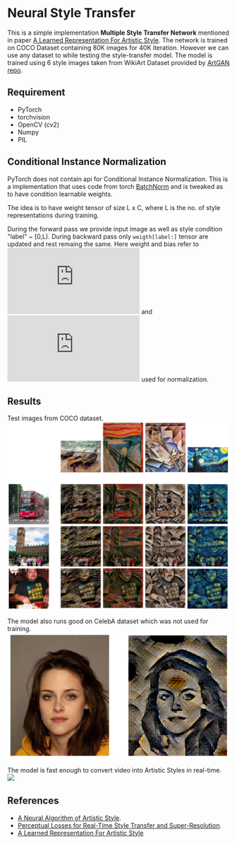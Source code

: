 # Neural Style Transfer

This is a simple implementation **Multiple Style Transfer Network** mentioned in paper [A Learned Representation For Artistic Style](https://arxiv.org/abs/1610.07629). The network is trained on COCO Dataset containing 80K images for 40K iteration. However we can use any dataset to while testing the style-transfer model. The model is trained using 6 style images taken from WikiArt Dataset provided by [ArtGAN repo](https://github.com/cs-chan/ArtGAN/blob/master/WikiArt%20Dataset/README.md).

## Requirement

* PyTorch
* torchvision
* OpenCV (cv2)
* Numpy
* PIL

## Conditional Instance Normalization
PyTorch does not contain api for Conditional Instance Normalization.
This is a implementation that uses code from torch [BatchNorm](https://pytorch.org/docs/stable/_modules/torch/nn/modules/batchnorm.html) and is
tweaked as to have condition learnable weights.

The idea is to have weight tensor of size L x C, where L is the no. of
style representations during training.

During the forward pass we provide input image as well as style condition "label" ~ \[0,L).
During backward pass only `weigth[label:]` tensor are updated and rest remaing the same.
Here weight and bias refer to ![\gamma](https://latex.codecogs.com/gif.latex?%5Cinline%20%5Cgamma) and ![\beta](https://latex.codecogs.com/gif.latex?%5Cinline%20%5Cbeta) used for normalization.

## Results
Test images from COCO dataset.
<img src="/demo/image_table.png">

The model also runs good on CelebA dataset which was not used for training.
<img src="/demo/celeb_image.png">

The model is fast enough to convert video into Artistic Styles in real-time.
<img src="/demo/demo.gif">

## References
* [A Neural Algorithm of Artistic Style](https://arxiv.org/abs/1508.06576). 
* [Perceptual Losses for Real-Time Style Transfer and Super-Resolution](https://arxiv.org/abs/1603.08155). 
* [A Learned Representation For Artistic Style](https://arxiv.org/abs/1610.07629)
